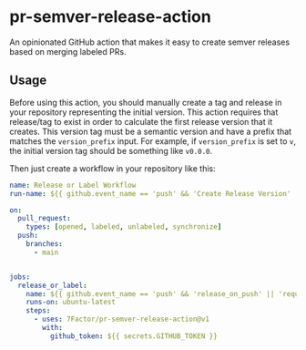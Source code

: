 # pr-semver-release-action
An opinionated GitHub action that makes it easy to create semver releases based on merging labeled PRs.

## Usage
Before using this action, you should manually create a tag and release in your repository representing the initial
version. This action requires that release/tag to exist in order to calculate the first release version that it creates.
This version tag must be a semantic version and have a prefix that matches the `version_prefix` input. For example, if
`version_prefix` is set to `v`, the initial version tag should be something like `v0.0.0`.

Then just create a workflow in your repository like this:
```yaml
name: Release or Label Workflow
run-name: ${{ github.event_name == 'push' && 'Create Release Version' || 'Require PR Labels' }}

on:
  pull_request:
    types: [opened, labeled, unlabeled, synchronize]
  push:
    branches:
      - main


jobs:
  release_or_label:
    name: ${{ github.event_name == 'push' && 'release_on_push' || 'require_label' }}
    runs-on: ubuntu-latest
    steps:
      - uses: 7Factor/pr-semver-release-action@v1
        with:
          github_token: ${{ secrets.GITHUB_TOKEN }}
```
